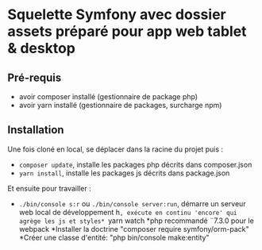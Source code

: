 # Squelette Symfony avec dossier assets préparé pour app web tablet & desktop  

## Pré-requis

* avoir composer installé (gestionnaire de package php)
* avoir yarn installé (gestionnaire de packages, surcharge npm)

## Installation

Une fois cloné en local, se déplacer dans la racine du projet puis :
 
* `composer update`, installe les packages php décrits dans composer.json 
* `yarn install`, installe les packages js décrits dans package.json

Et ensuite pour travailler : 

* `./bin/console s:r` ou `./bin/console server:run`, démarre un serveur web local de développement 
h`, exécute en continu 'encore' qui agrège les js et styles* `yarn watch
 *php recommandé ¨7.3.0 pour le webpack
*Installer la doctrine "composer require symfony/orm-pack"
*Créer une classe d'entité: "php bin/console make:entity"